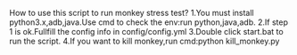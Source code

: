 How to use this script to run monkey stress test?
1.You must install python3.x,adb,java.Use cmd to check the env:run python,java,adb.
2.If step 1 is ok.Fullfill the config info in config/config.yml
3.Double click start.bat to run the script.
4.If you want to kill monkey,run cmd:python kill_monkey.py